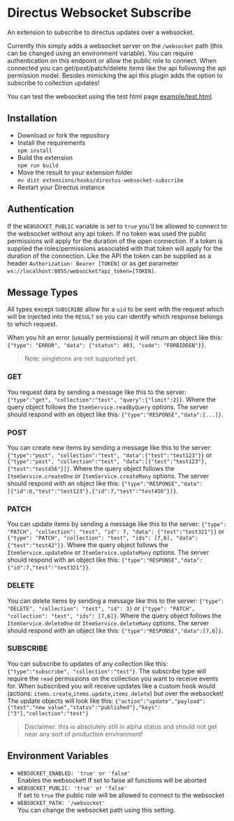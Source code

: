 # Directus Websocket Subscribe
An extension to subscribe to directus updates over a websocket.

Currently this simply adds a websocket server on the `/websocket` path (this can be changed using an environment variable). You can require authentication on this endpoint or allow the public role to connect. When connected you can get/post/patch/delete items like the api following the api permission model. Besides mimicking the api this plugin adds the option to subscribe to collection updates!

You can test the websocket using the test html page [example/test.html](example/test.html).

## Installation
- Download or fork the repository
- Install the requirements\
  `npm install`
- Build the extension\
  `npm run build`
- Move the result to your extension folder\
  `mv dist extensions/hooks/directus-websocket-subscribe`
- Restart your Directus instance

## Authentication
If the `WEBSOCKET_PUBLIC` variable is set to `true` you'll be allowed to connect to the websocket without any api token. If no token was used the public permissions will apply for the duration of the open connection. If a token is supplied the roles/permissions associated with that token will apply for the duration of the connection.
Like the API the token can be supplied as a header `Authorization: Bearer [TOKEN]` or as get parameter `ws://localhost:8055/websocket?api_token=[TOKEN]`.

## Message Types
All types except `SUBSCRIBE` allow for a `uid` to be sent with the request which will be injected into the `RESULT` so you can identify which response belongs to which request.

When you hit an error (usually permissions) it will return an object like this: `{"type": "ERROR", "data": {"status": 403, "code": "FORBIDDEN"}}`.

> Note: singletons are not supported yet.

### GET
You request data by sending a message like this to the server: `{"type":"get", "collection":"test", "query":{"limit":2}}`.
Where the query object follows the `ItemService.readByQuery` options.
The server should respond with an object like this: `{"type":"RESPONSE","data":[...]}`.
### POST
You can create new items by sending a message like this to the server: `{"type":"post", "collection":"test", "data":{"test":"test123"}}` or `{"type":"post", "collection":"test", "data":[{"test":"test123"},{"test":"test456"}]}`.
Where the query object follows the `ItemService.createOne` or `ItemService.createMany` options.
The server should respond with an object like this: `{"type":"RESPONSE","data":[{"id":6,"test":"test123"},{"id":7,"test":"test456"}]}`.
### PATCH
You can update items by sending a message like this to the server: `{"type": "PATCH", "collection": "test", "id": 7, "data": {"test":"test321"}}` or `{"type": "PATCH", "collection": "test", "ids": [7,6], "data": {"test":"test42"}}`.
Where the query object follows the `ItemService.updateOne` or `ItemService.updateMany` options.
The server should respond with an object like this: `{"type":"RESPONSE","data":{"id":7,"test":"test321"}}`.
### DELETE
You can delete items by sending a message like this to the server: `{"type": "DELETE", "collection": "test", "id": 3}` or `{"type": "PATCH", "collection": "test", "ids": [7,6]}`.
Where the query object follows the `ItemService.deleteOne` or `ItemService.deleteMany` options.
The server should respond with an object like this: `{"type":"RESPONSE","data":[7,6]}`.
### SUBSCRIBE
You can subscribe to updates of any collection like this: `{"type":"subscribe", "collection":"test"}`.
The subscribe type will require the `read` permissions on the collection you want to receive events for.
When subscribed you will receive updates like a custom hook would (actions: `items.create`,`items.update`,`items.delete`) but over the websocket!
The update objects will look like this: `{"action":"update","payload":{"test":"new value","status":"published"},"keys":["3"],"collection":"test"}`

> Disclaimer: this is absolutely still in alpha status and should not get near any sort of production environment!

## Environment Variables
- `WEBSOCKET_ENABLED: 'true' or 'false'`\
  Enables the websocket! If set to false all functions will be aborted
- `WEBSOCKET_PUBLIC: 'true' or 'false'`\
  If set to `true` the public role will be allowed to connect to the websocket
- `WEBSOCKET_PATH: '/websocket'`\
  You can change the websocket path using this setting.